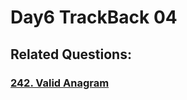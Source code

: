 # Day6 TrackBack 04

## Related Questions:
### [242. Valid Anagram](https://leetcode.com/problems/valid-anagram/description/)
